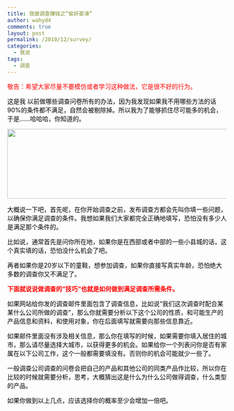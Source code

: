 ```yaml
---
title: 我做调查赚钱之“偷奸耍滑”
author: wahyd4
comments: true
layout: post
permalink: /2010/12/survey/
categories:
  - 我说
tags:
  - 调查
---
```

<span style="color: #ff0000;">敬告：希望大家尽量不要模仿或者学习这种做法，它是很不好的行为。</span>

<span style="color: #000000;"> <span>这是我</span> 以前做哪些调查问卷所有的办法，因为我发现如果我不用哪些方法的话90%的条件都不满足，自然会被剔除掉。所以我为了能够抓住尽可能多的机会，于是……哈哈哈，你知道的。 </span>

<p style="text-align: center;">
  <span style="color: #000000;"><a href="/images/2010/12/12-18-20.jpg"><img class="size-full wp-image-1105 aligncenter" title="12-18-20" src="/images/2010/12/12-18-20.jpg" alt="" width="580" height="160" /></a> </span>
</p>

<span style="color: #000000;"> 大概说一下吧，首先呢，在你开始调查之前，发布调查方都会先叫你填一些问题，以确保你满足调查的条件。我想如果我们大家都完全正确地填写，恐怕没有多少人是满足那个条件的。</span>

<span style="color: #000000;"> 比如说，通常首先是问你所在地，如果你是在西部或者中部的一些小县城的话，这个真实填的话，恐怕没什么机会了吧。</span>

<span style="color: #000000;"> 再者如果你是20岁以下的童鞋，想参加调查，如果你直接写真实年龄，恐怕绝大多数的调查你又不满足了。</span>

<span style="color: #000000;"> <span style="color: #ff0000;"><strong>下面就说说做调查的“技巧“也就是如何做到满足调查所需条件。</strong></span></span>

<span style="color: #000000;"><span style="color: #ff0000;"><strong> </strong></span></span><span style="color: #000000;"> <span>如果网站给你发的调查邮件里面包含了调查信息，比如说“我们这次调查时配合某某什么公司所做的调查”，那么你就需要分析以下这个公司的性质，和可能生产的产品信息和资料，和使用对象，你在后面填写就需要向那些信息靠近。</span></span>

<span style="color: #000000;"><span> 如果邮件里面没有涉及相关信息，那么你在填写的时候，如果需要你填入居住的城市，那么请尽量选择大城市，以获得更多的机会。如果给你一个列表问你是否有家属在以下公司工作，这个一般都需要填没有。否则你的机会可能就少一些了。</span></span>

<span style="color: #000000;"><span> 一般调查公司调查的问卷会把自己的产品和其他公司的同类产品作比较，所以你在比较的时候就需要分析，思考，大概猜出这是什么为什么公司做得调查，什么类型的产品。</span></span>

<span style="color: #000000;"><span> 如果你做到以上几点，应该选择你的概率至少会增加一倍吧。 </span></span>

<span style="color: #000000;"> </span>

<span style="color: #000000;"> </span>
